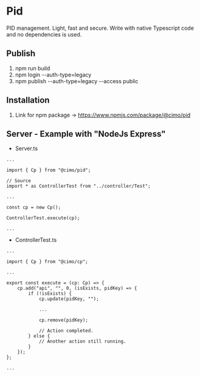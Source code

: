 # Pid

PID management. Light, fast and secure.
Write with native Typescript code and no dependencies is used.

## Publish

1. npm run build
2. npm login --auth-type=legacy
3. npm publish --auth-type=legacy --access public

## Installation

1. Link for npm package -> https://www.npmjs.com/package/@cimo/pid

## Server - Example with "NodeJs Express"

-   Server.ts

```
...

import { Cp } from "@cimo/pid";

// Source
import * as ControllerTest from "../controller/Test";

...

const cp = new Cp();

ControllerTest.execute(cp);

...
```

-   ControllerTest.ts

```
...

import { Cp } from "@cimo/cp";

...

export const execute = (cp: Cp) => {
    cp.add("api", "", 0, (isExists, pidKey) => {
        if (!isExists) {
            cp.update(pidKey, "");

            ...

            cp.remove(pidKey);

            // Action completed.
        } else {
            // Another action still running.
        }
    });
};

...
```
